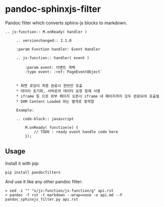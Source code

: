 # pandoc-sphinxjs-filter

Pandoc filter which converts sphinx-js blocks to markdown.

````
.. js:function:: M.onReady( handler )

     .. versionchanged:: 2.1.0

     :param Function handler: Event Handler

     .. js-function:: handler( event )

         :param event: 이벤트 객체
         :type event: :ref:`PageEventObject`


     * 화면 로딩이 최종 완료시 한번만 호출
     * 데이타 초기화, 서버로의 데이타 요청 등에 사용
     * iframe 등 으로 외부 페이지 오픈시 iframe 내 페이지까지 모두 완료되야 호출됨
     * DOM Content Loaded 와는 별개로 동작함

     Example:

     .. code-block:: javascript

         M.onReady( function(e) {
             // TODO : ready event handle code here
         });

````

## Usage

Install it with pip:

```
pip install pandocfilters
```

And use it like any other pandoc filter:

```
> sed -i "" "s/js:function/js-function/g" api.rst
> pandoc -f rst -t markdown --wrap=none -o api.md --F pandoc_sphinxjs_filter.py api.rst
```

